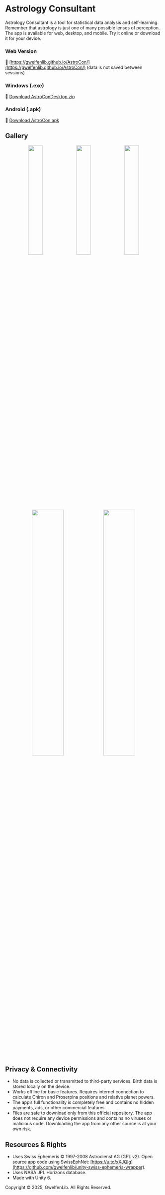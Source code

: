 # Astrology Consultant

Astrology Consultant is a tool for statistical data analysis and self-learning. Remember that astrology is just one of many possible lenses of perception. The app is available for web, desktop, and mobile. Try it online or download it for your device.

### Web Version

🔗 [https://gwelfenlib.github.io/AstroCon/](https://gwelfenlib.github.io/AstroCon/) (data is not saved between sessions)

### Windows (.exe)

🔗 [Download AstroConDesktop.zip](https://github.com/gwelfenlib/Astrology-Consultant-app/raw/refs/heads/main/Desktop/AstroConDesktop.zip)

### Android (.apk)

🔗 [Download AstroCon.apk](https://github.com/gwelfenlib/Astrology-Consultant-app/raw/refs/heads/main/Mobile/AstroCon.apk)

## Gallery

<div align="center"> <img src="https://github.com/user-attachments/assets/cabb3bb0-aa9a-4626-9734-f3678d2ae7a1" width="30%" /> <img src="https://github.com/user-attachments/assets/8972b335-2e10-4542-842d-326c583667a7" width="30%" /> <img src="https://github.com/user-attachments/assets/b4c177ec-e214-4bd2-ba05-5530a98fd0d6" width="30%" /> </div>

<div align="center"> <img src="https://github.com/user-attachments/assets/de3ba575-14c7-4cb1-8b96-717e81eeb27c" width="45%" /> <img src="https://github.com/user-attachments/assets/33db89d5-8ca6-43f6-b7be-638db19ed559" width="45%" /> </div>

## Privacy & Connectivity

* No data is collected or transmitted to third-party services. Birth data is stored locally on the device.
* Works offline for basic features. Requires internet connection to calculate Chiron and Proserpina positions and relative planet powers.
* The app’s full functionality is completely free and contains no hidden payments, ads, or other commercial features.
* Files are safe to download only from this official repository. The app does not require any device permissions and contains no viruses or malicious code. Downloading the app from any other source is at your own risk.

## Resources & Rights

* Uses Swiss Ephemeris © 1997-2008 Astrodienst AG (GPL v2). Open source app code using SwissEphNet: [https://u.to/xXJQIg](https://github.com/gwelfenlib/unity-swiss-ephemeris-wrapper).
* Uses NASA JPL Horizons database.
* Made with Unity 6.

Copyright © 2025, GwelfenLib. All Rights Reserved.

